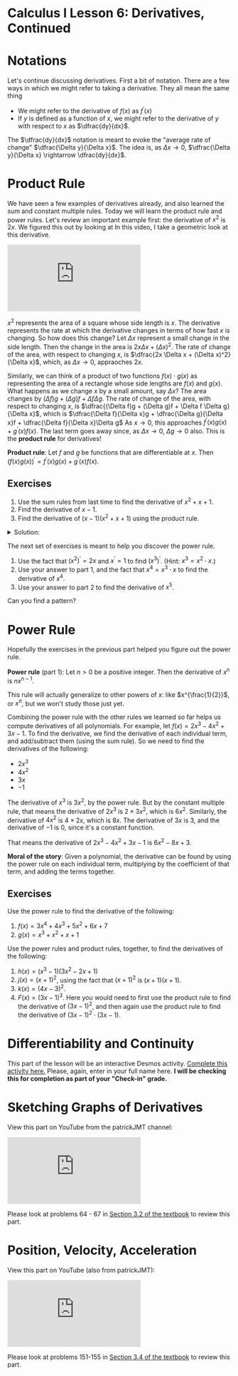 # Calculus I Lesson 6: Derivatives, Continued

# Notations

Let's continue discussing derivatives. First a bit of notation. There are a few ways in which we might refer to taking a derivative. They all mean the same thing

* We might refer to the derivative of $f(x)$ as $f^\prime(x)$
* If $y$ is defined as a function of $x$, we might refer to the derivative of $y$ with respect to $x$ as $\dfrac{dy}{dx}$.

The $\dfrac{dy}{dx}$ notation is meant to evoke the "average rate of change" $\dfrac{\Delta y}{\Delta x}$. The idea is, as $\Delta x \rightarrow 0$, $\dfrac{\Delta y}{\Delta x} \rightarrow \dfrac{dy}{dx}$.

# Product Rule

We have seen a few examples of derivatives already, and also learned the sum and constant multiple rules. Today we will learn the product rule and power rules. Let's review an important example first: the derivative of $x^2$ is $2x$. We figured this out by looking at  In this video, I take a geometric look at this derivative.

<div class="youtube-container">
<iframe src="https://www.youtube.com/embed/K6-AIFxqb-A" frameborder="0" allow="accelerometer; autoplay; clipboard-write; encrypted-media; gyroscope; picture-in-picture" allowfullscreen></iframe>
</div>

$x^2$ represents the area of a square whose side length is $x$. The derivative represents the rate at which the derivative changes in terms of how fast $x$ is changing. So how does this change? Let $\Delta x$ represent a small change in the side length. Then the change in the area is $2x\Delta x + (\Delta x)^2$. The rate of change of the area, with respect to changing $x$, is $\dfrac{2x \Delta x + (\Delta x)^2}{\Delta x}$, which, as $\Delta x \rightarrow 0$, appraoches $2x$.

Similarly, we can think of a product of two functions $f(x) \cdot g(x)$ as representing the area of a rectangle whose side lengths are $f(x)$ and $g(x)$. What happens as we change $x$ by a small amount, say $\Delta x$? The area changes by $(\Delta f)g + (\Delta g)f + \Delta f \Delta g$. The rate of change of the area, with respect to changing $x$, is $\dfrac{(\Delta f)g + (\Delta g)f + \Delta f \Delta g}{\Delta x}$, which is $\dfrac{\Delta f}{\Delta x}g + \dfrac{\Delta g}{\Delta x}f + \dfrac{\Delta f}{\Delta x}\Delta g$ As $x \rightarrow 0$, this approaches $f^\prime(x)g(x) + g^\prime(x)f(x)$. The last term goes away since, as $\Delta x \rightarrow 0$, $\Delta g \rightarrow 0$ also. This is the **product rule** for derivatives!

**Product rule**: Let $f$ and $g$ be functions that are differentiable at $x$. Then $(f(x)g(x))^\prime = f^\prime(x)g(x) + g^\prime(x) f(x)$.

## Exercises

1. Use the sum rules from last time to find the derivative of $x^2 + x + 1$.
2. Find the derivative of $x - 1$.
3. Find the derivative of $(x-1)(x^2 + x + 1)$ using the product rule.

<details>
    <summary>Solution:</summary>
    <ol>
        <li>$2x + 1$</li>
        <li>1</li>
        <li>Using the product rule: $1(x^2 + x + 1) + (x-1)(2x + 1)$. This simplifies to $x^2 + x + 1 + 2x^2 + x - 2x - 1$, which is $3x^2$</li>
    </ol>
</details>

The next set of exercises is meant to help you discover the power rule.

1. Use the fact that $(x^2)^\prime = 2x$ and $x^\prime = 1$ to find $(x^3)^\prime$. (Hint: $x^3 = x^2 \cdot x$.)
2. Use your answer to part 1, and the fact that $x^4 = x^3 \cdot x$ to find the derivative of $x^4$.
3. Use your answer to part 2 to find the derivative of $x^5$.

Can you find a pattern?

# Power Rule

Hopefully the exercises in the previous part helped you figure out the power rule.

**Power rule** (part 1): Let $n > 0$ be a positive integer. Then the derivative of $x^n$ is $nx^{n-1}$.

This rule will actually generalize to other powers of $x$: like $x^{\frac{1}{2}}$, or $x^\pi$, but we won't study those just yet.

Combining the power rule with the other rules we learned so far helps us compute derivatives of all polynomials. For example, let $f(x) = 2x^3 - 4x^2 + 3x - 1$. To find the derivative, we find the derivative of each individual term, and add/subtract them (using the sum rule). So we need to find the derivatives of the following:

* $2x^3$
* $4x^2$
* $3x$
* $-1$

The derivative of $x^3$ is $3x^2$, by the power rule. But by the constant multiple rule, that means the derivative of $2x^3$ is $2 \times 3x^2$, which is $6x^2$. Similarly, the derivative of $4x^2$ is $4 \times 2x$, which is $8x$. The derivative of $3x$ is $3$, and the derivative of $-1$ is $0$, since it's a constant function.

That means the derivative of $2x^3 - 4x^2 + 3x - 1$ is $6x^2 - 8x + 3$.

**Moral of the story**: Given a polynomial, the derivative can be found by using the power rule on each individual term, multiplying by the coefficient of that term, and adding the terms together.

## Exercises

Use the power rule to find the derivative of the following:

1. $f(x) = 3x^4 + 4x^3 + 5x^2 + 6x + 7$
2. $g(x) = x^3 + x^2 + x + 1$

Use the power rules and product rules, together, to find the derivatives of the following:

1. $h(x) = (x^3 - 1)(3x^2 - 2x + 1)$
2. $j(x) = (x+1)^2$, using the fact that $(x+1)^2$ is $(x+1)(x+1)$.
3. $k(x) = (4x - 3)^2$.
4. $F(x) = (3x - 1)^3$. Here you would need to first use the product rule to find the derivative of $(3x - 1)^2$, and then again use the product rule to find the derivative of $(3x - 1)^2 \cdot (3x - 1)$.

# Differentiability and Continuity

This part of the lesson will be an interactive Desmos activity. [Complete this activity here.](https://student.desmos.com/join/7qd2dh) Please, again, enter in your full name here. **I will be checking this for completion as part of your "Check-in" grade.**

# Sketching Graphs of Derivatives

View this part on YouTube from the patrickJMT channel:

<div class="youtube-container">
<iframe src="https://www.youtube.com/embed/QoTGPUArfTI" frameborder="0" allow="accelerometer; autoplay; clipboard-write; encrypted-media; gyroscope; picture-in-picture" allowfullscreen></iframe>
</div>

Please look at problems 64 - 67 in [Section 3.2 of the textbook](https://openstax.org/books/calculus-volume-1@12.1/pages/3-2-the-derivative-as-a-function) to review this part.

# Position, Velocity, Acceleration

View this part on YouTube (also from patrickJMT):

<div class="youtube-container">
<iframe src="https://www.youtube.com/embed/pFeuGMMiZWw" frameborder="0" allow="accelerometer; autoplay; clipboard-write; encrypted-media; gyroscope; picture-in-picture" allowfullscreen></iframe>
</div>

Please look at problems 151-155 in [Section 3.4 of the textbook](https://openstax.org/books/calculus-volume-1/pages/3-4-derivatives-as-rates-of-change) to review this part.
